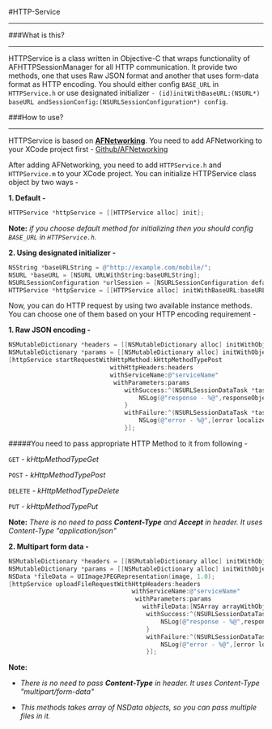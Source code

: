 #HTTP-Service
___

###What is this?
***
HTTPService is a class written in Objective-C that wraps functionality of AFHTTPSessionManager for all HTTP communication. It provide two methods, one that uses Raw JSON format and another that uses form-data format as HTTP encoding. You should either config `BASE_URL` in `HTTPService.h` or use designated initializer `- (id)initWithBaseURL:(NSURL*) baseURL andSessionConfig:(NSURLSessionConfiguration*) config`.

###How to use?
***

HTTPService is based on [**AFNetworking**](http://afnetworking.com). You need to add AFNetworking to your XCode project first - [Github/AFNetworking](https://github.com/AFNetworking/AFNetworking)

After adding AFNetworking, you need to add `HTTPService.h` and `HTTPService.m` to your XCode project. You can initialize HTTPService class object by two ways - 

**1. Default -**

```objective-c
HTTPService *httpService = [[HTTPService alloc] init];
```

**Note:** *if you choose default method for initializing then you should config `BASE_URL` in `HTTPService.h`.*

**2. Using designated initializer -**

```objective-c
NSString *baseURLString = @"http://example.com/mobile/";
NSURL *baseURL = [NSURL URLWithString:baseURLString];
NSURLSessionConfiguration *urlSession = [NSURLSessionConfiguration defaultSessionConfiguration];
HTTPService *httpService = [[HTTPService alloc] initWithBaseURL:baseURL andSessionConfig:urlSession];
```

Now, you can do HTTP request by using two available instance methods. You can choose one of them based on your HTTP encoding requirement - 

**1. Raw JSON encoding -**

```objective-c
NSMutableDictionary *headers = [[NSMutableDictionary alloc] initWithObjectsAndKeys:@"ab23tcdsjbvhd",@"token",nil];
NSMutableDictionary *params = [[NSMutableDictionary alloc] initWithObjectsAndKeys:@"value1",@"param1",@"value2",@"param2", nil];
[httpService startRequestWithHttpMethod:kHttpMethodTypePost
                            withHttpHeaders:headers
                            withServiceName:@"serviceName"
                             withParameters:params
                                withSuccess:^(NSURLSessionDataTask *task, id responseObject) {
                                    NSLog(@"response - %@",responseObject);
                                }
                                withFailure:^(NSURLSessionDataTask *task, NSError *error) {
                                    NSLog(@"error - %@",[error localizedDescription]);
                                }];
```

#####You need to pass appropriate HTTP Method to it from following - 

`GET` - *kHttpMethodTypeGet*

`POST` - *kHttpMethodTypePost*

`DELETE` - *kHttpMethodTypeDelete*

`PUT` - *kHttpMethodTypePut*


**Note:** *There is no need to pass **Content-Type** and **Accept** in header. It uses Content-Type "application/json"*

**2. Multipart form data -**

```objective-c
NSMutableDictionary *headers = [[NSMutableDictionary alloc] initWithObjectsAndKeys:@"ab23tcdsjbvhd",@"token",nil];
NSMutableDictionary *params = [[NSMutableDictionary alloc] initWithObjectsAndKeys:@"value1",@"param1",@"value2",@"param2", nil];
NSData *fileData = UIImageJPEGRepresentation(image, 1.0);
[httpService uploadFileRequestWithHttpHeaders:headers
                                  withServiceName:@"serviceName"
                                   withParameters:params
                                     withFileData:[NSArray arrayWithObject:fileData]
                                      withSuccess:^(NSURLSessionDataTask *task, id responseObject) {
                                          NSLog(@"response - %@",responseObject);
                                      }
                                      withFailure:^(NSURLSessionDataTask *task, NSError *error) {
                                          NSLog(@"error - %@",[error localizedDescription]);
                                      }];
```

**Note:** 

* *There is no need to pass **Content-Type** in header. It uses Content-Type "multipart/form-data"*

* *This methods takes array of NSData objects, so you can pass multiple files in it.*